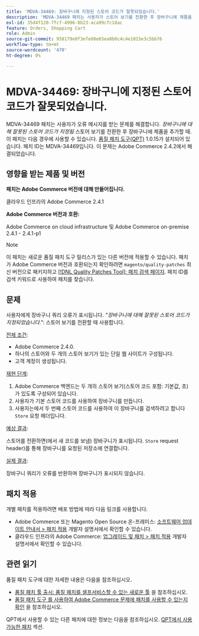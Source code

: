 ```yaml
---
title: 'MDVA-34469: 장바구니에 지정된 스토어 코드가 잘못되었습니다.'
description: 'MDVA-34469 패치는 사용자가 스토어 보기를 전환한 후 장바구니에 제품을 추가할 때 다음과 같은 오류 메시지를 받는 문제를 해결합니다. *장바구니에 지정된 스토어 코드가 잘못됨*. 이 패치는 [Quality Patches Tool (QPT)](https://devdocs.magento.com/guides/v2.4/comp-mgr/patching.html#mqp) 1.0.15가 설치된 경우 사용할 수 있습니다. 패치 ID는 MDVA-34469입니다. Adobe Commerce 2.4.2에서 문제가 해결되었습니다.'
exl-id: 35d4f120-7fcf-4996-8b23-aca99cfc18ac
feature: Orders, Shopping Cart
role: Admin
source-git-commit: 958179e0f3efe08e65ea8b0c4c4e1015e3c5bb76
workflow-type: tm+mt
source-wordcount: '470'
ht-degree: 0%

---
```


# MDVA-34469: 장바구니에 지정된 스토어 코드가 잘못되었습니다.

MDVA-34469 패치는 사용자가 오류 메시지를 받는 문제를 해결합니다. *장바구니에 대해 잘못된 스토어 코드가 지정됨* 스토어 보기를 전환한 후 장바구니에 제품을 추가할 때. 이 패치는 다음 경우에 사용할 수 있습니다. [품질 패치 도구(QPT)](https://devdocs.magento.com/guides/v2.4/comp-mgr/patching.html#mqp) 1.0.15가 설치되어 있습니다. 패치 ID는 MDVA-34469입니다. 이 문제는 Adobe Commerce 2.4.2에서 해결되었습니다.

## 영향을 받는 제품 및 버전

**패치는 Adobe Commerce 버전에 대해 만들어집니다.**

클라우드 인프라의 Adobe Commerce 2.4.1

**Adobe Commerce 버전과 호환:**

Adobe Commerce on cloud infrastructure 및 Adobe Commerce on-premise 2.4.1 - 2.4.1-p1

>[!NOTE]
>
>이 패치는 새로운 품질 패치 도구 릴리스가 있는 다른 버전에 적용할 수 있습니다. 패치가 Adobe Commerce 버전과 호환되는지 확인하려면 `magento/quality-patches` 최신 버전으로 패키지하고 [[!DNL Quality Patches Tool]: 패치 검색 페이지](https://devdocs.magento.com/quality-patches/tool.html#patch-grid). 패치 ID를 검색 키워드로 사용하여 패치를 찾습니다.

## 문제

사용자에게 장바구니 쿼리 오류가 표시됩니다. *&quot;장바구니에 대해 잘못된 스토어 코드가 지정되었습니다.&quot;*: 스토어 보기를 전환할 때 사용합니다.

<u>전제 조건</u>:

* Adobe Commerce 2.4.0.
* 하나의 스토어와 두 개의 스토어 보기가 있는 단일 웹 사이트가 구성됩니다.
* 고객 계정이 생성됩니다.

<u>재현 단계</u>:

1. Adobe Commerce 백엔드는 두 개의 스토어 보기(스토어 코드 포함: 기본값, 초)가 있도록 구성되어 있습니다.
1. 사용자가 기본 스토어 코드를 사용하여 장바구니를 만듭니다.
1. 사용자는에서 두 번째 스토어 코드를 사용하여 이 장바구니를 검색하려고 합니다 `Store` 요청 헤더입니다.

<u>예상 결과</u>:

스토어를 전환하면(에서 새 코드를 보냄) 장바구니가 표시됩니다. `Store` request header)를 통해 장바구니를 요청된 저장소에 연결합니다.

<u>실제 결과</u>:

장바구니 쿼리가 오류를 반환하며 장바구니가 표시되지 않습니다.

## 패치 적용

개별 패치를 적용하려면 배포 방법에 따라 다음 링크를 사용합니다.

* Adobe Commerce 또는 Magento Open Source 온-프레미스: [소프트웨어 업데이트 안내서 > 패치 적용](https://devdocs.magento.com/guides/v2.4/comp-mgr/patching/mqp.html) 개발자 설명서에서 확인할 수 있습니다.
* 클라우드 인프라의 Adobe Commerce: [업그레이드 및 패치 > 패치 적용](https://devdocs.magento.com/cloud/project/project-patch.html) 개발자 설명서에서 확인할 수 있습니다.

## 관련 읽기

품질 패치 도구에 대한 자세한 내용은 다음을 참조하십시오.

* [품질 패치 툴 출시: 품질 패치를 셀프서비스할 수 있는 새로운 툴](/help/announcements/adobe-commerce-announcements/magento-quality-patches-released-new-tool-to-self-serve-quality-patches.md) 을 참조하십시오.
* [품질 패치 도구 를 사용하여 Adobe Commerce 문제에 패치를 사용할 수 있는지 확인](/help/support-tools/patches-available-in-qpt-tool/check-patch-for-magento-issue-with-magento-quality-patches.md) 을 참조하십시오.

QPT에서 사용할 수 있는 다른 패치에 대한 정보는 다음을 참조하십시오. [QPT에서 사용 가능한 패치](https://support.magento.com/hc/en-us/sections/360010506631-Patches-available-in-QPT-tool-) 섹션.
